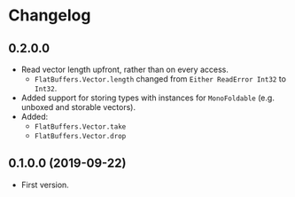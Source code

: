 # Changelog


## 0.2.0.0

* Read vector length upfront, rather than on every access.
  * `FlatBuffers.Vector.length` changed from `Either ReadError Int32` to `Int32`.
* Added support for storing types with instances for `MonoFoldable` (e.g. unboxed and storable vectors).
* Added:
  * `FlatBuffers.Vector.take`
  * `FlatBuffers.Vector.drop`


## 0.1.0.0 (2019-09-22)

* First version.
